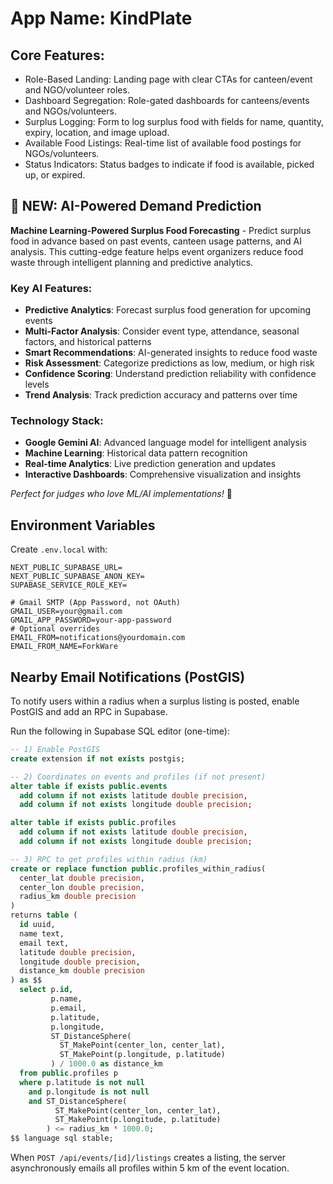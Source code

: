 # **App Name**: KindPlate

## Core Features:

- Role-Based Landing: Landing page with clear CTAs for canteen/event and NGO/volunteer roles.
- Dashboard Segregation: Role-gated dashboards for canteens/events and NGOs/volunteers.
- Surplus Logging: Form to log surplus food with fields for name, quantity, expiry, location, and image upload.
- Available Food Listings: Real-time list of available food postings for NGOs/volunteers.
- Status Indicators: Status badges to indicate if food is available, picked up, or expired.

## 🚀 **NEW: AI-Powered Demand Prediction**

**Machine Learning-Powered Surplus Food Forecasting** - Predict surplus food in advance based on past events, canteen usage patterns, and AI analysis. This cutting-edge feature helps event organizers reduce food waste through intelligent planning and predictive analytics.

### Key AI Features:
- **Predictive Analytics**: Forecast surplus food generation for upcoming events
- **Multi-Factor Analysis**: Consider event type, attendance, seasonal factors, and historical patterns
- **Smart Recommendations**: AI-generated insights to reduce food waste
- **Risk Assessment**: Categorize predictions as low, medium, or high risk
- **Confidence Scoring**: Understand prediction reliability with confidence levels
- **Trend Analysis**: Track prediction accuracy and patterns over time

### Technology Stack:
- **Google Gemini AI**: Advanced language model for intelligent analysis
- **Machine Learning**: Historical data pattern recognition
- **Real-time Analytics**: Live prediction generation and updates
- **Interactive Dashboards**: Comprehensive visualization and insights

*Perfect for judges who love ML/AI implementations!* 🎯

## Environment Variables

Create `.env.local` with:

```env
NEXT_PUBLIC_SUPABASE_URL=
NEXT_PUBLIC_SUPABASE_ANON_KEY=
SUPABASE_SERVICE_ROLE_KEY=

# Gmail SMTP (App Password, not OAuth)
GMAIL_USER=your@gmail.com
GMAIL_APP_PASSWORD=your-app-password
# Optional overrides
EMAIL_FROM=notifications@yourdomain.com
EMAIL_FROM_NAME=ForkWare
```

## Nearby Email Notifications (PostGIS)

To notify users within a radius when a surplus listing is posted, enable PostGIS and add an RPC in Supabase.

Run the following in Supabase SQL editor (one-time):

```sql
-- 1) Enable PostGIS
create extension if not exists postgis;

-- 2) Coordinates on events and profiles (if not present)
alter table if exists public.events
  add column if not exists latitude double precision,
  add column if not exists longitude double precision;

alter table if exists public.profiles
  add column if not exists latitude double precision,
  add column if not exists longitude double precision;

-- 3) RPC to get profiles within radius (km)
create or replace function public.profiles_within_radius(
  center_lat double precision,
  center_lon double precision,
  radius_km double precision
)
returns table (
  id uuid,
  name text,
  email text,
  latitude double precision,
  longitude double precision,
  distance_km double precision
) as $$
  select p.id,
         p.name,
         p.email,
         p.latitude,
         p.longitude,
         ST_DistanceSphere(
           ST_MakePoint(center_lon, center_lat),
           ST_MakePoint(p.longitude, p.latitude)
         ) / 1000.0 as distance_km
  from public.profiles p
  where p.latitude is not null
    and p.longitude is not null
    and ST_DistanceSphere(
          ST_MakePoint(center_lon, center_lat),
          ST_MakePoint(p.longitude, p.latitude)
        ) <= radius_km * 1000.0;
$$ language sql stable;
```

When `POST /api/events/[id]/listings` creates a listing, the server asynchronously emails all profiles within 5 km of the event location.
